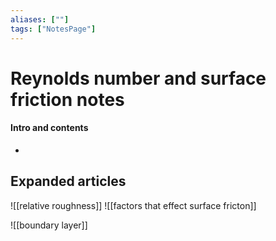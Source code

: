 ```yaml
---
aliases: [""]
tags: ["NotesPage"]
---
```


# Reynolds number and surface friction notes

#### Intro and contents
- 


## Expanded articles
![[relative roughness]]
![[factors that effect surface fricton]]

![[boundary layer]]